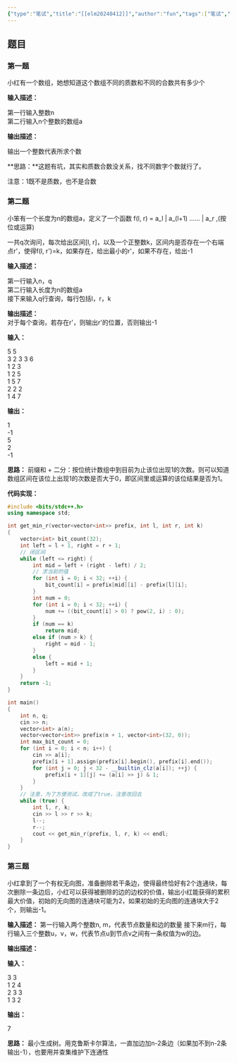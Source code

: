 ```yaml
---
{"type":"笔试","title":"[[elm20240412]]","author":"fun","tags":["笔试","算法"],"date":"2024-04-12","comments":true,"publish":true,"dg-publish":true,"permalink":"/01 工作/算法笔试/elm20240412/","dgPassFrontmatter":true,"created":"2024-04-22T22:50:16.533+08:00","updated":"2024-04-22T22:54:55.325+08:00"}
---
```





## 题目
### 第一题
小红有一个数组，她想知道这个数组不同的质数和不同的合数共有多少个

**输入描述：**

第一行输入整数n  
第二行输入n个整数的数组a

**输出描述：**

输出一个整数代表所求个数

**思路：**这题有坑，其实和质数合数没关系，找不同数字个数就行了。

注意：1既不是质数，也不是合数

### 第二题

小笨有一个长度为n的数组a，定义了一个函数 f(l, r) = a_l | a_(l+1) …… | a_r ,(按位或运算)

一共q次询问，每次给出区间[l, r]，以及一个正整数k，区间内是否存在一个右端点r'，使得f(l, r')=k，如果存在，给出最小的r'，如果不存在，给出-1

  

**输入描述：**

第一行输入n，q  
第二行输入长度为n的数组a  
接下来输入q行查询，每行包括l，r，k

**输出描述：**  
对于每个查询，若存在r'，则输出r'的位置，否则输出-1

**输入：**

5 5  
3 2 3 3 6    
1 2 3   
1 2 5  
1 5 7   
2 2 2  
1 4 7

**输出：**

1  
-1  
5  
2  
-1

**思路：** 前缀和 + 二分：按位统计数组中到目前为止该位出现1的次数。则可以知道数组区间在该位上出现1的次数是否大于0，即区间里或运算的该位结果是否为1。


**代码实现：**
```cpp
#include <bits/stdc++.h>
using namespace std;

int get_min_r(vector<vector<int>> prefix, int l, int r, int k)
{
    vector<int> bit_count(32);
    int left = l + 1, right = r + 1;
    // 闭区间
    while (left <= right) {
        int mid = left + (right - left) / 2;
        // 求当前的值
        for (int i = 0; i < 32; ++i) {
            bit_count[i] = prefix[mid][i] - prefix[l][i];
        }
        int num = 0;
        for (int i = 0; i < 32; ++i) {
            num += ((bit_count[i] > 0) ? pow(2, i) : 0);
        }
        if (num == k)
            return mid;
        else if (num > k) {
            right = mid - 1;
        }
        else {
            left = mid + 1;
        }
    }
    return -1;
}

int main()
{
    int n, q;
    cin >> n;
    vector<int> a(n);
    vector<vector<int>> prefix(n + 1, vector<int>(32, 0));
    int max_bit_count = 0;
    for (int i = 0; i < n; i++) {
        cin >> a[i];
        prefix[i + 1].assign(prefix[i].begin(), prefix[i].end());
        for (int j = 0; j < 32 - __builtin_clz(a[i]); ++j) {
            prefix[i + 1][j] += (a[i] >> j) & 1;
        }
    }
    // 注意，为了方便测试，改成了true，注意改回去
    while (true) {
        int l, r, k;
        cin >> l >> r >> k;
        l--;
        r--;
        cout << get_min_r(prefix, l, r, k) << endl;
    }
}
```
### 第三题

小红拿到了一个有权无向图，准备删除若干条边，使得最终恰好有2个连通块，每次删除一条边后，小红可以获得被删除的边的边权的价值，输出小红能获得的累积最大价值，初始的无向图的连通块可能为2，如果初始的无向图的连通块大于2个，则输出-1。

**输入描述：**
第一行输入两个整数n, m，代表节点数量和边的数量
接下来m行，每行输入三个整数u，v，w，代表节点u到节点v之间有一条权值为w的边。

**输出描述：**

**输入：**

3 3  
1 2 4  
2 3 3  
1 3 2  

**输出：**

7

**思路：** 最小生成树。用克鲁斯卡尔算法，一直加边加n-2条边（如果加不到n-2条输出-1），也要用并查集维护下连通性
